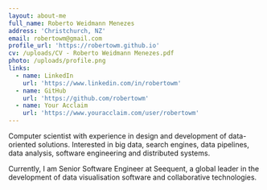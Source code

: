 ```yaml
---
layout: about-me
full_name: Roberto Weidmann Menezes
address: 'Christchurch, NZ'
email: robertowm@gmail.com
profile_url: 'https://robertowm.github.io'
cv: /uploads/CV - Roberto Weidmann Menezes.pdf
photo: /uploads/profile.png
links:
  - name: LinkedIn
    url: 'https://www.linkedin.com/in/robertowm'
  - name: GitHub
    url: 'https://github.com/robertowm'
  - name: Your Acclaim
    url: 'https://www.youracclaim.com/user/robertowm'
---
```

Computer scientist with experience in design and development of data-oriented
solutions. Interested in big data, search engines, data pipelines, data
analysis, software engineering and distributed systems.

Currently, I am Senior Software Engineer at Seequent, a global leader in the development of data visualisation software and collaborative technologies.
